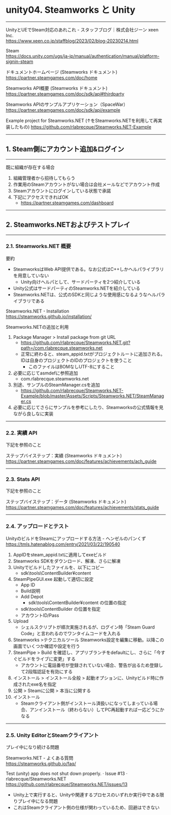 # unity04. Steamworks と Unity
________________________________________
UnityとUEでSteam対応のあれこれ - スタッフブログ｜株式会社ジーン xeen Inc.  
https://www.xeen.co.jp/staffblog/2023/02/blog-20230214.html

Steam  
https://docs.unity.com/ugs/ja-jp/manual/authentication/manual/platform-signin-steam

ドキュメントホームページ (Steamworks ドキュメント)  
https://partner.steamgames.com/doc/home

Steamworks API概要 (Steamworks ドキュメント)  
https://partner.steamgames.com/doc/sdk/api#thirdparty

Steamworks APIのサンプルアプリケーション（SpaceWar）  
https://partner.steamgames.com/doc/sdk/api/example

Example project for Steamworks.NET (↑をSteamworks.NETを利用して再実装したもの)
https://github.com/rlabrecque/Steamworks.NET-Example

________________________________________
## 1. Steam側にアカウント追加&ログイン
________________________________________
既に組織が存在する場合

1. 組織管理者から招待してもらう
2. 作業用のSteamアカウントがない場合は会社メールなどでアカウント作成
3. Steamアカウントにログインしている状態で承諾
4. 下記にアクセスできればOK
    - https://partner.steamgames.com/dashboard

________________________________________
## 2. Steamworks.NETおよびテストプレイ
________________________________________
### 2.1. Steamworks.NET 概要

要約

- SteamworksはWeb API提供である。なお公式はC++しかヘルパライブラリを用意していない
    - Unity向けヘルパとして、サードパーティを2つ紹介している
- Unity公式はサードパーティのSteamworks.NETを紹介している
- Steamworks.NETは、公式のSDKと同じような使用感になるようなヘルパライブラリである

Steamworks.NET - Installation  
https://steamworks.github.io/installation/

Steamworks.NETの追加と利用

1. Package Manager > Install package from git URL
    - https://github.com/rlabrecque/Steamworks.NET.git?path=/com.rlabrecque.steamworks.net
    - 正常に終わると、steam_appid.txtがプロジェクトルートに追加される。IDは自身のプロジェクトのIDのプロジェクトを使うこと
        - このファイルはBOMなしUTF-8にすること
2. 必要に応じてasmdefに参照追加
    - com.rlabrecque.steamworks.net
3. 別途、サンプルのSteamManager.csを追加
    - https://github.com/rlabrecque/Steamworks.NET-Example/blob/master/Assets/Scripts/Steamworks.NET/SteamManager.cs
4. 必要に応じてさらにサンプルを参考にしたり、Steamworksの公式情報を見ながら良しなに実装

________________________________________
### 2.2. 実績 API

下記を参照のこと

ステップバイステップ：実績 (Steamworks ドキュメント)  
https://partner.steamgames.com/doc/features/achievements/ach_guide

________________________________________
### 2.3. Stats API

下記を参照のこと

ステップバイステップ：データ (Steamworks ドキュメント)  
https://partner.steamgames.com/doc/features/achievements/stats_guide

________________________________________
### 2.4. アップロードとテスト

UnityのビルドをSteamにアップロードする方法 - ヘンゼルのパンくず  
https://tmls.hatenablog.com/entry/2021/03/22/190540

1. AppIDをsteam_appid.txtに適用してexeビルド
2. Steamworks SDKをダウンロード、解凍、さらに解凍
3. Unityでビルドしたファイルを、以下にコピー
    - sdk\tools\ContentBuilder¥content
4. SteamPipeGUI.exe 起動して適切に設定
    - App ID
    - Build説明
    - Add Depot
        - sdk\tools\ContentBuilder¥content の位置の指定
    - sdk\tools\ContentBuilder の位置を指定
    - アカウントID/Pass
5. Upload
    - シェルスクリプトが順次実施されるが、ログイン時「Steam Guard Code」と言われるのでワンタイムコードを入れる
6. Steamworks >テクニカルツール Steamworks設定を編集に移動。以降この画面でいくつか確認や設定を行う
7. SteamPipe > Build を確認し、アプリブランチをdefaultにし、さらに「今すぐビルドをライブに変更」する
    - アカウントに電話番号が登録されていない場合、警告が出るため登録して2段階認証を有効にする
8. インストール > インストール全般 > 起動オプションに、Unityビルド時に作成されたexe名を指定
9. 公開 > Steamに公開 > 本当に公開する
10. インストール
    - Steamクライアント側がインストール済扱いになってしまっている場合、アンインストール（終わらない）してPC再起動すれば一応どうにかなる

________________________________________
### 2.5. Unity EditorとSteamクライアント

プレイ中になり続ける問題

Steamworks.NET - よくある質問  
https://steamworks.github.io/faq/

Test (unity) app does not shut down properly. · Issue #13 · rlabrecque/Steamworks.NET  
https://github.com/rlabrecque/Steamworks.NET/issues/13

- Unity上で実行すると、Unityや関連するプロセスのいずれか実行中である限りプレイ中になる問題
- これはSteamクライアント側の仕様が関わっているため、回避はできない